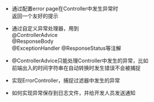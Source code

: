 - 通过配置error page在Controller中发生异常时  
返回一个友好的提示
- 通过自定义异常处理器，用到  
@ControllerAdvice  
@ResponseBody  
@ExceptionHandler
@ResponseStatus等注解

- @ControllerAdvice只能处理Controller中发生的异常，比如  
前端出入的时间字符串在自动转换时发生错误不会被捕捉

- 实现ErrorController，捕捉过滤器中发生的异常

- 如何实现异常保存到日志文件，并给开发人员发送通知